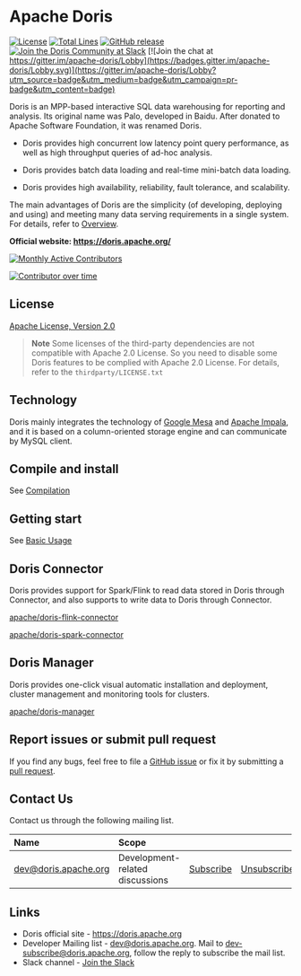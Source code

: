 <!--
Licensed to the Apache Software Foundation (ASF) under one
or more contributor license agreements.  See the NOTICE file
distributed with this work for additional information
regarding copyright ownership.  The ASF licenses this file
to you under the Apache License, Version 2.0 (the
"License"); you may not use this file except in compliance
with the License.  You may obtain a copy of the License at

  http://www.apache.org/licenses/LICENSE-2.0

Unless required by applicable law or agreed to in writing,
software distributed under the License is distributed on an
"AS IS" BASIS, WITHOUT WARRANTIES OR CONDITIONS OF ANY
KIND, either express or implied.  See the License for the
specific language governing permissions and limitations
under the License.
-->

# Apache Doris
[![License](https://img.shields.io/badge/license-Apache%202-4EB1BA.svg)](https://www.apache.org/licenses/LICENSE-2.0.html)
[![Total Lines](https://tokei.rs/b1/github/apache/doris?category=lines)](https://github.com/apache/doris)
[![GitHub release](https://img.shields.io/github/release/apache/doris.svg)](https://github.com/apache/doris/releases)
[![Join the Doris Community at Slack](https://img.shields.io/badge/chat-slack-brightgreen)](https://join.slack.com/t/apachedoriscommunity/shared_invite/zt-11jb8gesh-7IukzSrdea6mqoG0HB4gZg)
[![Join the chat at https://gitter.im/apache-doris/Lobby](https://badges.gitter.im/apache-doris/Lobby.svg)](https://gitter.im/apache-doris/Lobby?utm_source=badge&utm_medium=badge&utm_campaign=pr-badge&utm_content=badge)

Doris is an MPP-based interactive SQL data warehousing for reporting and analysis.
Its original name was Palo, developed in Baidu. After donated to Apache Software Foundation, it was renamed Doris.

- Doris provides high concurrent low latency point query performance, as well as high throughput queries of ad-hoc analysis.

- Doris provides batch data loading and real-time mini-batch data loading.

- Doris provides high availability, reliability, fault tolerance, and scalability.

The main advantages of Doris are the simplicity (of developing, deploying and using) and meeting many data serving requirements in a single system. For details, refer to [Overview](https://github.com/apache/doris/wiki/Doris-Overview).

**Official website: https://doris.apache.org/**

[![Monthly Active Contributors](https://contributor-overtime-api.apiseven.com/contributors-svg?chart=contributorMonthlyActivity&repo=apache/doris)](https://www.apiseven.com/en/contributor-graph?chart=contributorMonthlyActivity&repo=apache/doris)

[![Contributor over time](https://contributor-overtime-api.apiseven.com/contributors-svg?chart=contributorOverTime&repo=apache/doris)](https://www.apiseven.com/en/contributor-graph?chart=contributorOverTime&repo=apache/doris)

## License

[Apache License, Version 2.0](https://www.apache.org/licenses/LICENSE-2.0)

> **Note**
> Some licenses of the third-party dependencies are not compatible with Apache 2.0 License. So you need to disable
some Doris features to be complied with Apache 2.0 License. For details, refer to the `thirdparty/LICENSE.txt`

## Technology

Doris mainly integrates the technology of [Google Mesa](https://research.google/pubs/pub42851/) and [Apache Impala](https://impala.apache.org/), and it is based on a column-oriented storage engine and can communicate by MySQL client.

## Compile and install

See [Compilation](https://doris.apache.org/docs/install/source-install/compilation-with-ldb-toolchain)

## Getting start

See [Basic Usage](https://doris.apache.org/docs/data-table/basic-usage)

## Doris Connector

Doris provides support for Spark/Flink to read data stored in Doris through Connector, and also supports to write data to Doris through Connector.

[apache/doris-flink-connector](https://github.com/apache/doris-flink-connector)

[apache/doris-spark-connector](https://github.com/apache/doris-spark-connector)

## Doris Manager 

Doris provides one-click visual automatic installation and deployment, cluster management and monitoring tools for clusters.

[apache/doris-manager](https://github.com/apache/doris-manager)

## Report issues or submit pull request

If you find any bugs, feel free to file a [GitHub issue](https://github.com/apache/doris/issues) or fix it by submitting a [pull request](https://github.com/apache/doris/pulls).

## Contact Us

Contact us through the following mailing list.

| Name                                                                          | Scope                           |                                                                 |                                                                     |                                                                              |
|:------------------------------------------------------------------------------|:--------------------------------|:----------------------------------------------------------------|:--------------------------------------------------------------------|:-----------------------------------------------------------------------------|
| [dev@doris.apache.org](mailto:dev@doris.apache.org)     | Development-related discussions | [Subscribe](mailto:dev-subscribe@doris.apache.org)   | [Unsubscribe](mailto:dev-unsubscribe@doris.apache.org)   | [Archives](http://mail-archives.apache.org/mod_mbox/doris-dev/)   |

## Links

* Doris official site - <https://doris.apache.org>
* Developer Mailing list - <dev@doris.apache.org>. Mail to <dev-subscribe@doris.apache.org>, follow the reply to subscribe the mail list.
* Slack channel - [Join the Slack](https://join.slack.com/t/apachedoriscommunity/shared_invite/zt-18u6vjopj-Th15vTVfmCzVfhhL5rz26A)
